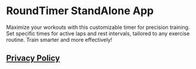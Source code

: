 # RoundTimer StandAlone App

Maximize your workouts with this customizable timer for precision training. Set specific times for active laps and rest intervals, tailored to any exercise routine. Train smarter and more effectively!

## [Privacy Policy](https://www.netbug94.com/RoundTimer/)
